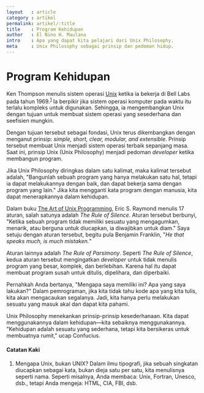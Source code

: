 ```yaml
---
layout   : article
category : artikel
permalink: artikel/:title
title    : Program Kehidupan
author   : El Nino H. Maulana
intro    : Apa yang dapat kita pelajari dari Unix Philosophy.
meta     : Unix Philosophy sebagai prinsip dan pedoman hidup.
---
```


# Program Kehidupan

<p>Ken Thompson menulis sistem operasi <a href="https://id.wikipedia.org/wiki/Unix" title="Unix" target="_blank">Unix</a> ketika ia bekerja di Bell Labs pada tahun 1969.<sup><a href="#footnotes" title="Catatan Nr.1">1</a></sup> Ia berpikir jika sistem operasi komputer pada waktu itu terlalu kompleks untuk digunakan. Sehingga, ia mengembangkan Unix dengan tujuan untuk membuat sistem operasi yang sesederhana dan seefisien mungkin.</p>

Dengan tujuan tersebut sebagai fondasi, Unix terus dikembangkan dengan menganut prinsip: *simple, short, clear, modular, and extensible*. Prinsip tersebut membuat Unix menjadi sistem operasi terbaik sepanjang masa. Saat ini, prinsip Unix (Unix Philosophy) menjadi pedoman *developer* ketika membangun program.

Jika Unix Philosophy diringkas dalam satu kalimat, maka kalimat tersebut adalah, "Bangunlah sebuah program yang hanya melakukan satu hal, tetapi ia dapat melakukannya dengan baik, dan dapat bekerja sama dengan program yang lain." Jika kita mengganti kata program dengan manusia, kita dapat menerapkannya dalam kehidupan.

Dalam buku <a href="http://www.catb.org/~esr/writings/taoup/" title="The Art of Unix Programming" target="_blank">The Art of Unix Programming</a>, Eric S. Raymond menulis 17 aturan, salah satunya adalah *The Rule of Silence*. Aturan tersebut berbunyi, "Ketika sebuah program tidak memiliki sesuatu yang mengagumkan, menarik, atau berguna untuk diucapkan, ia diwajibkan untuk diam." Saya setuju dengan aturan tersebut, begitu pula Benjamin Franklin, "*He that speaks much, is much mistaken.*"

Aturan lainnya adalah *The Rule of Parsimony*. Seperti *The Rule of Silence*, kedua aturan tersebut mengingatkan *developer* untuk tidak menulis program yang besar, komplek, dan berlebihan. Karena hal itu dapat membuat program susah untuk ditulis, dipelihara, dan diperbaiki.

Pernahkah Anda bertanya, "Mengapa saya memiliki ini? Apa yang saya lakukan?" Dalam pemrograman, jika kita tidak tahu kode apa yang kita tulis, kita akan mengacaukan segalanya. Jadi, kita hanya perlu melakukan sesuatu yang masuk akal dan dapat kita pahami.

Unix Philosophy menekankan prinsip-prinsip kesederhanaan. Kita dapat menggunakannya dalam kehidupan—kita sebaiknya menggunakannya. "Kehidupan adalah sesuatu yang sederhana, tetapi kita bersikeras untuk membuatnya rumit," ucap Confucius.

#### Catatan Kaki

<ol id="footnotes">
    <li>Mengapa Unix, bukan UNIX? Dalam ilmu tipografi, jika sebuah singkatan diucapkan sebagai kata, bukan dieja satu per satu, kita menulisnya seperti nama. Seperti misalnya, Anda membaca: Unix, Fortran, Unesco, dsb., tetapi Anda mengeja: HTML, CIA, FBI, dsb.</li>
</ol>
